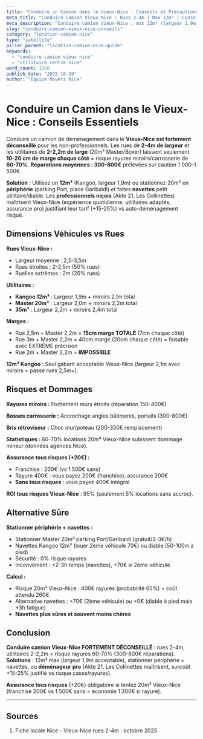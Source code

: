 ```yaml
---
title: "Conduire un Camion dans le Vieux-Nice : Conseils et Précautions 2025"
meta_title: "Conduire Camion Vieux-Nice : Rues 2-4m | Max 12m³ | Conseils"
meta_description: "Conduire camion Vieux-Nice : max 12m³ (largeur 1,9m), rues 2-4m, 20m³ impossible. Risque rayures 60-70%. Assurance tous risques +20€. Guide."
slug: "conduire-camion-vieux-nice-conseils"
category: "location-camion-nice"
type: "satellite"
pilier_parent: "location-camion-nice-guide"
keywords:
  - "conduire camion vieux nice"
  - "utilitaire centre nice"
word_count: 1050
publish_date: "2025-10-19"
author: "Équipe Moverz Nice"
---
```


# Conduire un Camion dans le Vieux-Nice : Conseils Essentiels

Conduire un camion de déménagement dans le **Vieux-Nice est fortement déconseillé** pour les non-professionnels. Les rues de **2-4m de largeur** et les utilitaires de **2-2,2m de large** (20m³ Master/Boxer) laissent seulement **10-20 cm de marge chaque côté** = risque rayures miroirs/carrosserie de **60-70%**. **Réparations moyennes : 300-800€** prélevées sur caution 1 000-1 500€.

**Solution** : Utilisez un **12m³** (Kangoo, largeur 1,9m) ou stationnez 20m³ en **périphérie** (parking Port, place Garibaldi) et faites **navettes** petit utilitaire/diable. Les **professionnels niçois** (Akte 21, Les Collinettes) maîtrisent Vieux-Nice (expérience quotidienne, utilitaires adaptés, assurance pro) justifiant leur tarif (+15-25%) vs auto-déménagement risqué.

## Dimensions Véhicules vs Rues

**Rues Vieux-Nice :**
- Largeur moyenne : 2,5-3,5m
- Rues étroites : 2-2,5m (50% rues)
- Ruelles extrêmes : 2m (20% rues)

**Utilitaires :**
- **Kangoo 12m³** : Largeur 1,9m + miroirs 2,1m total
- **Master 20m³** : Largeur 2,0m + miroirs 2,2m total
- **35m³** : Largeur 2,2m + miroirs 2,4m total

**Marges :**
- Rue 2,5m + Master 2,2m = **15cm marge TOTALE** (7cm chaque côté)
- Rue 3m + Master 2,2m = 40cm marge (20cm chaque côté) = faisable avec EXTRÊME précision
- Rue 2m + Master 2,2m = **IMPOSSIBLE**

**12m³ Kangoo** : Seul gabarit acceptable Vieux-Nice (largeur 2,1m avec miroirs = passe rues 2,5m+).

## Risques et Dommages

**Rayures miroirs :** Frottement murs étroits (réparation 150-400€)

**Bosses carrosserie :** Accrochage angles bâtiments, portails (300-800€)

**Bris rétroviseur :** Choc mur/poteau (200-350€ remplacement)

**Statistiques :** 60-70% locations 20m³ Vieux-Nice subissent dommage mineur (données agences Nice).

**Assurance tous risques (+20€) :**
- Franchise : 200€ (vs 1 500€ sans)
- Rayure 400€ : vous payez 200€ (franchise), assurance 200€
- **Sans tous risques** : vous payez 400€ intégral

**ROI tous risques Vieux-Nice** : 95% (seulement 5% locations sans accroc).

## Alternative Sûre

**Stationner périphérie + navettes :**
- Stationner Master 20m³ parking Port/Garibaldi (gratuit/2-3€/h)
- Navettes Kangoo 12m³ (louer 2ème véhicule 70€) ou diable (50-100m à pied)
- Sécurité : 0% risque rayures
- Inconvénient : +2-3h temps (navettes), +70€ si 2ème véhicule

**Calcul :**
- Risque 20m³ Vieux-Nice : 400€ rayures (probabilité 65%) = coût attendu 260€
- Alternative navettes : +70€ (2ème véhicule) ou +0€ (diable à pied mais +3h fatigue)
- **Navettes plus sûres et souvent moins chères**

## Conclusion

**Conduire camion Vieux-Nice FORTEMENT DÉCONSEILLÉ** : rues 2-4m, utilitaires 2-2,2m = risque rayures 60-70% (300-800€ réparations). **Solutions** : 12m³ max (largeur 1,9m acceptable), stationner périphérie + navettes, ou **déménageur pro** (Akte 21, Les Collinettes maîtrisent, surcoût +15-25% justifié vs risque casse/rayures).

**Assurance tous risques** (+20€) obligatoire si tentez 20m³ Vieux-Nice (franchise 200€ vs 1 500€ sans = économie 1 300€ si rayure).

---

## Sources

1. Fiche locale Nice - Vieux-Nice rues 2-4m : octobre 2025



